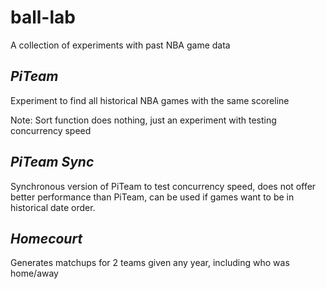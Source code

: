 # ball-lab
A collection of experiments with past NBA game data

## _PiTeam_
Experiment to find all historical NBA games with the same scoreline

Note: Sort function does nothing, just an experiment with testing concurrency speed

## _PiTeam Sync_
Synchronous version of PiTeam to test concurrency speed, does not offer better performance than PiTeam, can be used if games want to be in historical date order.

## _Homecourt_
Generates matchups for 2 teams given any year, including who was home/away
